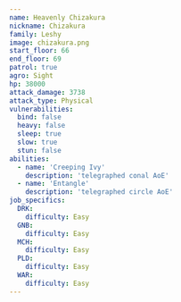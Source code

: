 ```yaml
---
name: Heavenly Chizakura
nickname: Chizakura
family: Leshy
image: chizakura.png
start_floor: 66
end_floor: 69
patrol: true
agro: Sight
hp: 38000
attack_damage: 3738
attack_type: Physical
vulnerabilities:
  bind: false
  heavy: false
  sleep: true
  slow: true
  stun: false
abilities:
  - name: 'Creeping Ivy'
    description: 'telegraphed conal AoE'
  - name: 'Entangle'
    description: 'telegraphed circle AoE'
job_specifics:
  DRK:
    difficulty: Easy
  GNB:
    difficulty: Easy
  MCH:
    difficulty: Easy
  PLD:
    difficulty: Easy
  WAR:
    difficulty: Easy
---
```

